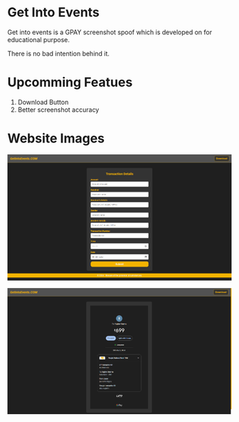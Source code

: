 # Get Into Events

Get into events is a GPAY screenshot spoof which is developed on for educational purpose.

There is no bad intention behind it.

# Upcomming Featues

1. Download Button
2. Better screenshot accuracy

# Website Images

![alt text](image.png)

![alt text](image-1.png)

